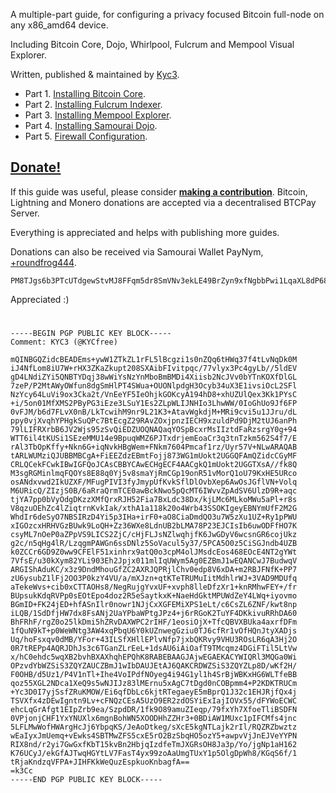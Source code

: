 A multiple-part guide, for configuring a privacy focused Bitcoin full-node on any x86_amd64 device.

Including Bitcoin Core, Dojo, Whirlpool, Fulcrum and Mempool Visual Explorer.

Written, published & maintained by [Kyc3](https://twitter.com/KYCFREE).

-   Part 1. [Installing Bitcoin Core](https://github.com/kycfree1/x86-Bitcoin-Node-Guide/blob/main/1.%20Installing%20Bitcoin%20Core.md).
-   Part 2. [Installing Fulcrum Indexer](https://github.com/kycfree1/x86-Bitcoin-Node-Guide/blob/main/2.%20Installing%20Fulcrum%20Indexer.md).
-   Part 3. [Installing Mempool Explorer](https://github.com/kycfree1/x86-Bitcoin-Node-Guide/blob/main/3.%20Installing%20Mempool%20Explorer.md).
-   Part 4. [Installing Samourai Dojo](https://github.com/kycfree1/x86-Bitcoin-Node-Guide/blob/main/4.%20Installing%20Samourai%20Dojo.md).
-   Part 5. [Firewall Configuration](https://github.com/kycfree1/x86-Bitcoin-Node-Guide/blob/main/5.%20Firewall%20Configuration.md).

## [Donate!](https://xxx.kyc3.life/apps/3ATuN1LZXxUoif58iZXuTCfAhmGF/pos)
 If this guide was useful, please consider [**making a contribution**](https://xxx.kyc3.life/apps/3ATuN1LZXxUoif58iZXuTCfAhmGF/pos). Bitcoin, Lightning and Monero donations are accepted via a decentralised BTCPay Server. 

Everything is appreciated and helps with publishing more guides.

Donations can also be received via Samourai Wallet PayNym, [+roundfrog444](https://paynym.is/+roundfrog444).

    PM8TJgs6b3PTcUTdgewStvMJ8FFqm5dr8SmVNv3ekLE49BrZyn9xfNgbbPwi1LqaXL8dP68AQgfdE3YrAZjQqJoE4tnWcTTtJpUXG1hTMfYTQ81pinLg

Appreciated :)
#

    -----BEGIN PGP PUBLIC KEY BLOCK-----
    Comment: KYC3 (@KYCfree)
    
    mQINBGQZidcBEADEms+ywW1ZTkZL1rFL5lBcgzi1s0nZQq6tHWq37f4tLvNqDk0M
    iJ4NfLom8iU7W+rHX3ZKaZkupt208SXAibFIvitpqc/77vlyx3Pc4gyLb//5ldEV
    gD4LNdiZYi5QNBTYDqj38wWiYsNzYnMboBmBMDi4Xiisb2NcJVv0bYTnKOXfDlGL
    7zeP/P2MtAWyOWfun8dgSmHlPT4SWua+OUONlpdgH3Ocyb34uX3E1ivsiOcL2SFl
    NzYcy64LuVi9ox3Cka2t/VnEeYF5IeOhjkGOKcyA194hD8+xhUZUlQex3Kk1PYsC
    +i/5on01MfXMS2PByPG3iEze3LSuY1Es2ZLpWLIJNHIo3LhwWW/0IoGhUo9Jf6FP
    0vFJM/b6d7FLvX0nB/LkTcwihM9nr9L21K3+AtavWgkdjM+MRi9cvi5u1JJru/dL
    ppy0vjXvqhYPHgkSuQPc7BtEcgZ29RAvZOxjpnzIECH9xzuldPd9DjM2tUJ6anPh
    79lLIFRXrbB6JV2Wjs95zSvQiEDZUOQNAQaqYOSpBcxrMsIIztdFaRzsrgY0g+94
    WTT6il4tKUSi1SEzeMMU14e9BpuqWMZ6PJTxdrjemEoaCr3q3tnTzkm562S4f7/E
    rAl3TbOpKffy+Nkn6G+iqNvkHBgWem+FNkm7604Pmcaf1rz/Uyr57V+NLwARAQAB
    tARLWUMziQJUBBMBCgA+FiEEZdzEBmtFojj873WG1mUokt2UGGQFAmQZidcCGyMF
    CRLQCekFCwkIBwIGFQoJCAsCBBYCAwECHgECF4AACgkQ1mUokt2UGGTXsA//fk8Q
    M3sgRGMinlmqFQOYs8E88q0Yj5v8smaYjRmCGp19onR51vMorQ1oU79KxHE5URco
    osANdxvwd2IkUZXF/MFugPIVI3fyJmypUfKvkSflDlOvbXep6AwOsJGflVN+Volq
    M6URicQ/ZIzjS0B/6aRraQrmTCE0awBckNwo5pQcMT6IWvvZpAdSV6UlzD9R+aqc
    tjYA7pp0bVyOdgDKzzXMfQrxRJH52Fia7BxLdc38Dx/kjLMc6MLkoMWu5aPl+r8s
    V8qzuOEhZc4lZiqtrnKvkIak/xthA1a118k20o4Wrb43SSOKIgeyEBNYmUfF2M2G
    WhdIr6deSyO7NBSIRzD4Yi5p3IHa+irF0+aO8CiaDmdQO3u7W5zXu1UZ+Ry1pPWU
    xIGOzcxHRHVGzBUwk9LoQH+Zz36WXe8LdnUB2bLMA78P23EJCIsIb6uwODFfHO7K
    csyML7nOeP0aZPpVS9LICS2ZjC/cHjFLJsNZlwqhjfK6JwGDyV6wcsnGR6cojUkz
    g2c/n5qHg4lR/LzqgmPAWGn6ssDNlz5SoVacul5y37/5PCA5O0z5CiSGJndb4UZB
    k0ZCCr6GD9Z0ww9CFElF51xinhrx9atQ0o3cpM4olJMsdcEos468EOcE4NT2gYWt
    7VfsE/u30kXym82YLi903Eh2Jpjx011mlIqUWym5Ag0EZBmJ1wEQANCwJ7BudwqV
    ARGIShAduKC/x3z9DndMhouGfZC2AXRJQPRjlChv0edp8V6xDA+m2RBJFNfK+PP7
    zU6ysubZ1lFj2OO3P0kzY4VU/a/mXJzn+qtKTeTRUMuIitMdhlrWJ+3VAD9MDUfq
    aTekeWvs+cib0xCTTAOHs8/NegRujgYvxUF+xvph8lleDfzXr1+knRMhwFEY+/fr
    BUpsukKdqRVPp0sEOtEpo4doz2R5eSaytkxK+NaeHdGktMPUWdZeY4LWq+iyovmo
    BGmID+FK24jED+hfASnIlr0nowr1NJjCxXGFEMiXPS1eLt/c6CsZL6ZNF/kwt8np
    iLQB/1SdDfjHW7dx8FsANj2UaYPbaWPtgJPz4+j6rRGoK2TuYF4DKkivuRRhDA60
    BhFRhF/rgZ0o25lkDmi5hZRvDAXWPC2rIHF/1eosiOjX+TfcQBVXBUka4axrfDFm
    1fQuN9kT+p0WeWNtg3AW4xqPbqU6Y0kUZnwegGziu0TJ6cfRr1vOfHQnJtyXADjs
    Uq/hoFsxqv0dMB/YFor+43ILSfXHllEPlvNfp7jxbQKRvy9VHU3ROsLR6qA3Hj2O
    0R7tREPp4AQRJDhJs3c6TGanZLrEeL+1dsAU6iAiOafT9TMcqmz4DGiFTil5LtVw
    x/hC0ehdc5wqXB2bvhBXAXhqhEPQhK8RABEBAAGJAjwEGAEKACYWIQRl3MQGa0Wi
    OPzvdYbWZSiS3ZQYZAUCZBmJ1wIbDAUJEtAJ6QAKCRDWZSiS3ZQYZLp8D/wKf2H/
    F0OHB/d5Uz1/P4V1nTl+Ihe4VoIPdfNOyeg4i94G1yl1h4SrBjWBKxHG6WLTfeBB
    qoz55XGL2NDca1XeQ9s5wNJIJz83lMErnu5xAgC7tDgd0nCOBpmm4+P2KDKTRUCm
    +Yc3D0I7yjSsfZRuKMOW/Ei6qfDbLc6kjtRTegaeyE5mBprQ1J32c1EHJRjfQx4j
    TSVXfx4zDEwIgntn9Lv+cFNQzCEsA5UzO9ER2zdOSYiExIajIOVx55/dFYWoECWC
    ehcLqGrAfgt1EIpZrb9ea/SzpdDR/1fk9O89amuZIeqp/79fxYh7XfoeTliBSDFN
    0VPjonjCHF1YxYNUXlx6mgnBohWN5XOODHhZZHr3+0BDiAW1MUxc1pIFCMfs4jnc
    5LFLMwWofHWArgHcJj6YbpqKS/JeAoDtkeg/sXcE5kgNTLajk2rIl/RQZRZbwztz
    wEaIyxJmUemq+vEwks4SBTMwZFS5cxE5rO2BzSbqHO5ozY5+awpvVjJnEJVeYYPN
    RIX8nd/r2yi7GwGxfKbT15kvBn2HbjqIzdfeTmJXGRsOH8Ja3p/Yo/jgNp1aH162
    K76UCyJ/ekGfAJTwqHGYtLV7FasT4yx99zoAaUmgTUxY1p5OlgDpWh8/KGqS6f/1
    tRjaKndzqVFPA+JIHFKkWeQuzEspkuoKnbagfA==
    =k3Cc
    -----END PGP PUBLIC KEY BLOCK-----
